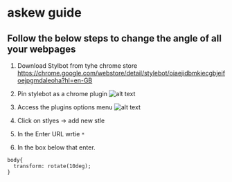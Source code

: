 # askew guide

## Follow the below steps to change the angle of all your webpages

1. Download Stylbot from tyhe chrome store <https://chrome.google.com/webstore/detail/stylebot/oiaejidbmkiecgbjeifoejpgmdaleoha?hl=en-GB>

2. Pin stylebot as a chrome plugin
![alt text](https://user-images.githubusercontent.com/3868111/148261553-bc1b7e1e-f0be-4adb-a4d3-64aa689153cf.png)

3. Access the plugins options menu
![alt text](https://user-images.githubusercontent.com/3868111/148261676-1a93849b-d1aa-4794-b285-03cffdf91d6c.png)

4. Click on stlyes -> add new stle

5. In the Enter URL wrtie `*`

6. In the box below that enter.

```
body{
  transform: rotate(10deg);
}
```
